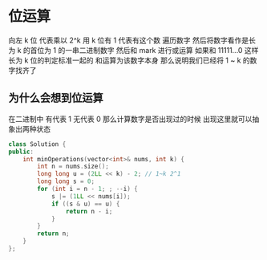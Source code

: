 # 位运算
向左 k 位 代表乘以 2^k
用 k 位有 1 代表有这个数
遍历数字 然后将数字看作是长为 k 的首位为 1 的一串二进制数字
然后和 mark 进行或运算 
如果和 11111...0 这样长为 k 位的判定标准一起的 和运算为该数字本身
那么说明我们已经将 1 ~ k 的数字找齐了
## 为什么会想到位运算
在二进制中 有代表 1 无代表 0 
那么计算数字是否出现过的时候 出现这里就可以抽象出两种状态
```cpp
class Solution {
public:
    int minOperations(vector<int>& nums, int k) {
        int n = nums.size();
        long long u = (2LL << k) - 2; // 1~k 2^1
        long long s = 0;
        for (int i = n - 1; ; --i) {
            s |= (1LL << nums[i]);
            if ((s & u) == u) {
                return n - i;
            }
        }
        return n;
    }
};
```